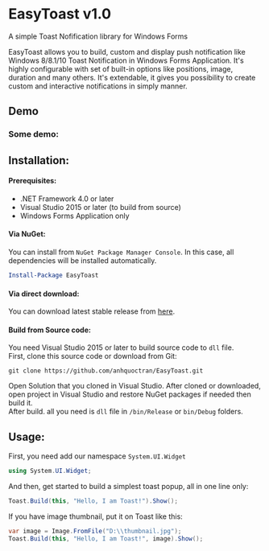 # EasyToast v1.0
A simple Toast Nofification library for Windows Forms

EasyToast allows you to build, custom and display push notification like Windows 8/8.1/10 Toast Notification in Windows Forms Application. It's highly configurable with set of built-in options like positions, image, duration and many others. It's extendable, it gives you possibility to create custom and interactive notifications in simply manner.

## Demo
### Some demo:

## Installation:
#### Prerequisites:
- .NET Framework 4.0 or later
- Visual Studio 2015 or later (to build from source)
- Windows Forms Application only

#### Via NuGet:

You can install from `NuGet Package Manager Console`. In this case, all dependencies will be installed automatically.
```powershell
Install-Package EasyToast
```
#### Via direct download:
You can download latest stable release from [here](https://github.com/anhquoctran/EasyToast/releases).
#### Build from Source code:
You need Visual Studio 2015 or later to build source code to `dll` file.  
First, clone this source code or download from Git:
```
git clone https://github.com/anhquoctran/EasyToast.git
```
Open Solution that you cloned in Visual Studio. After cloned or downloaded, open project in Visual Studio and restore NuGet packages if needed then build it.  
After build. all you need is `dll` file in `/bin/Release` or `bin/Debug` folders.

## Usage:
First, you need add our namespace `System.UI.Widget`
```csharp
using System.UI.Widget;
```
And then, get started to build a simplest toast popup, all in one line only:
```csharp
Toast.Build(this, "Hello, I am Toast!").Show();
```
If you have image thumbnail, put it on Toast like this:  
```csharp
var image = Image.FromFile("D:\\thumbnail.jpg");
Toast.Build(this, "Hello, I am Toast!", image).Show();
```
